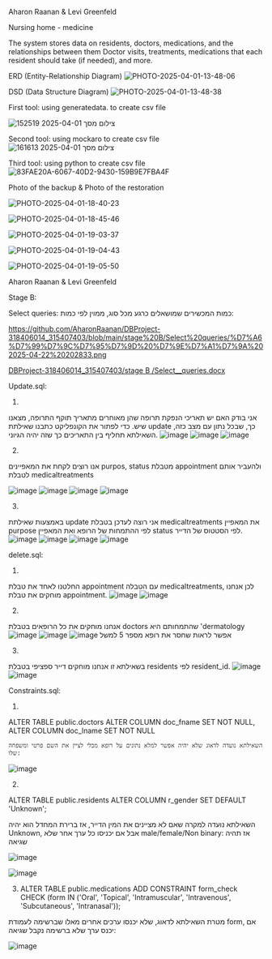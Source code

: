 Aharon Raanan & Levi Greenfeld

Nursing home - medicine

The system stores data on residents, doctors, medications, and the relationships between them
Doctor visits, treatments, medications that each resident should take (if needed),
and more.


ERD (Entity-Relationship Diagram)
  ![PHOTO-2025-04-01-13-48-06](https://github.com/user-attachments/assets/acc81ce9-0dc0-4119-91be-6d738da6b901)
  
DSD (Data Structure Diagram)
![PHOTO-2025-04-01-13-48-38](https://github.com/user-attachments/assets/31011c74-5903-494f-af79-15b81a33ffdc)


First tool: using generatedata. to create csv file

![צילום מסך 2025-04-01 152519](https://github.com/user-attachments/assets/9183710c-c128-407f-a34d-d4841d5468b4)


Second tool: using mockaro to create csv file
![צילום מסך 2025-04-01 161613](https://github.com/user-attachments/assets/09e531f6-3ffb-4ec1-b9eb-353b4b0cd6d1)



Third tool: using python to create csv file
![83FAE20A-6067-40D2-9430-159B9E7FBA4F](https://github.com/user-attachments/assets/33415e6a-55d4-43ce-b872-cf293b1ba71c)

Photo of the backup & Photo of the restoration

![PHOTO-2025-04-01-18-40-23](https://github.com/user-attachments/assets/50152aa5-8198-4e0a-bfb9-db61b51e7687)

![PHOTO-2025-04-01-18-45-46](https://github.com/user-attachments/assets/6c3f8a90-7d2f-4894-91c3-65f5e32fadfe)

![PHOTO-2025-04-01-19-03-37](https://github.com/user-attachments/assets/c93697a1-8375-4bc6-931d-0b30109332c7)

![PHOTO-2025-04-01-19-04-43](https://github.com/user-attachments/assets/febfa1c5-9cf8-43ff-8ee4-5e469d613faa)

![PHOTO-2025-04-01-19-05-50](https://github.com/user-attachments/assets/7e628ba9-15f6-4a85-8efd-e7284f1b8d34)

Aharon Raanan & Levi Greenfeld

Stage B:

Select queries:
כמות המכשירים שמושאלים כרגע מכל סוג, ממוין לפי כמות:

https://github.com/AharonRaanan/DBProject-318406014_315407403/blob/main/stage%20B/Select%20queries/%D7%A6%D7%99%D7%9C%D7%95%D7%9D%20%D7%9E%D7%A1%D7%9A%202025-04-22%20202833.png

[DBProject-318406014_315407403/stage B
/Select__queries.docx](https://github.com/AharonRaanan/DBProject-318406014_315407403/blob/main/stage%20B/Select__queries.docx)

Update.sql:

1. 
אני בודק האם יש תאריכי הנפקת תרופה שהן מאוחרים מתאריך תוקף התרופה, מצאנו שיש. כדי לפתור את הקונפליקט כתבנו שאילתת update כך, שבכל נתון עם מצב כזה, השאילתא תחליף בין התאריכים כך שזה יהיה הגיוני.
![image](https://github.com/user-attachments/assets/3ebf7aa4-05ef-4b50-a321-ccd0badfeec4)
![image](https://github.com/user-attachments/assets/48e2a19f-d36e-4d14-a360-5ffec8056c82)
![image](https://github.com/user-attachments/assets/d2f8cb1c-35c4-439e-82d6-d5253c1e8511)

2.

אנו רוצים לקחת את המאפיינים purpos, status מטבלת appointment ולהעביר אותם לטבלת medicaltreatments 

![image](https://github.com/user-attachments/assets/8d6e0006-38d1-423f-802f-0ea963d50f27)
![image](https://github.com/user-attachments/assets/745ac4db-2d47-4dcc-a750-176ca5e5e3a4)
![image](https://github.com/user-attachments/assets/83301915-50f3-4684-9da6-7de5e425b8d1)
![image](https://github.com/user-attachments/assets/a978e881-a8f5-4aa6-a05c-b030bd06d32f)

3.
באמצעות שאילתת update אני רוצה לעדכן בטבלת medicaltreatments את המאפיין purpose לפי ההתמחות של הרופא ואת המאפיין status לפי הסטטוס של הדייר.
![image](https://github.com/user-attachments/assets/4c451012-decb-4b5b-a603-beb6a50bd1fe)
![image](https://github.com/user-attachments/assets/d63f6b29-2832-4863-baf0-1d95229e22c1)
![image](https://github.com/user-attachments/assets/661d1e35-fbd0-4c0a-bda8-c2830779e7ee)
![image](https://github.com/user-attachments/assets/a04e8fa2-f529-43f7-bc2d-909815df991e)

delete.sql:

1.

החלטנו לאחד את טבלת appointment עם הטבלה medicaltreatments, לכן אנחנו מוחקים את טבלת appointment.
![image](https://github.com/user-attachments/assets/28245ec1-6988-4a7c-9bd8-0832ff32193f)
![image](https://github.com/user-attachments/assets/945e83be-0a82-414d-a186-5a1545bf5e83)

2.

אנחנו מוחקים את כל הרופאים בטבלת doctors שהתמחותם היא 'dermatology
![image](https://github.com/user-attachments/assets/a98fca7f-ac68-4e79-90e5-72b082d4f61a)
![image](https://github.com/user-attachments/assets/dc342fa9-5e04-480e-952a-f86727002bff)
![image](https://github.com/user-attachments/assets/95083717-54eb-4c36-b237-b34175c1d4db)
אפשר לראות שחסר את רופא מספר 5 למשל

3.

בשאילתא זו אנחנו מוחקים דייר ספציפי בטבלת residents לפי resident_id.
![image](https://github.com/user-attachments/assets/7dbbc544-ec26-4e1f-8195-fca0a50507a2)
![image](https://github.com/user-attachments/assets/74b09d1b-0ccb-4cf2-af7e-4d18cbd5cb1f)


Constraints.sql:

1.
ALTER TABLE public.doctors
    ALTER COLUMN doc_fname SET NOT NULL,
    ALTER COLUMN doc_lname SET NOT NULL

    השאילתא נועדה לדאוג שלא יהיה אפשר למלא נתונים על רופא מבלי לציין את השם פרטי ומשפחה שלו:
  

  ![image](https://github.com/user-attachments/assets/b8dcd380-314b-4dd4-b9c7-99ea19214942)

2.
  ALTER TABLE public.residents
    ALTER COLUMN r_gender SET DEFAULT 'Unknown';

  השאילתא נועדה למקרה שאם לא מציינים את המין הדייר, אז ברירת המחדל הוא יהיה Unknown, אבל אם יכניסו כל ערך אחר שלא male/female/Non binary: אז תהיה שגיאה

  ![image](https://github.com/user-attachments/assets/b7f67951-7754-480c-bcab-75e9e1ba7518)

  ![image](https://github.com/user-attachments/assets/39b17469-1618-401f-9740-d67b89976af7)

3.
    ALTER TABLE public.medications
    ADD CONSTRAINT form_check CHECK (form IN ('Oral', 'Topical', 'Intramuscular', 'Intravenous', 'Subcutaneous', 'Intranasal'));

  
מטרת השאילתא לדאוג, שלא יכנסו ערכים אחרים מאלו שברשימה לעמודת form, אם יכנס ערך שלא ברשימה נקבל שגיאה:

![image](https://github.com/user-attachments/assets/93a806ee-033f-47a7-bcb4-04e9396093a1)

  
